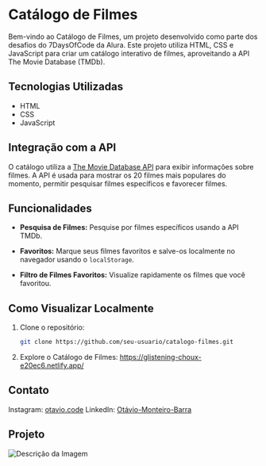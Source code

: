 # Catálogo de Filmes

Bem-vindo ao Catálogo de Filmes, um projeto desenvolvido como parte dos desafios do 7DaysOfCode da Alura. Este projeto utiliza HTML, CSS e JavaScript para criar um catálogo interativo de filmes, aproveitando a API The Movie Database (TMDb).

## Tecnologias Utilizadas

- HTML
- CSS
- JavaScript

## Integração com a API

O catálogo utiliza a [The Movie Database API](https://www.themoviedb.org/documentation/api) para exibir informações sobre filmes. A API é usada para mostrar os 20 filmes mais populares do momento, permitir pesquisar filmes específicos e favorecer filmes.

## Funcionalidades

- **Pesquisa de Filmes:** Pesquise por filmes específicos usando a API TMDb.

- **Favoritos:** Marque seus filmes favoritos e salve-os localmente no navegador usando o `localStorage`.

- **Filtro de Filmes Favoritos:** Visualize rapidamente os filmes que você favoritou.

## Como Visualizar Localmente

1. Clone o repositório:
   ```bash
   git clone https://github.com/seu-usuario/catalogo-filmes.git

2. Explore o Catálogo de Filmes: https://glistening-choux-e20ec6.netlify.app/

## Contato

Instagram: [otavio.code](https://www.instagram.com/otavio.code/)
LinkedIn: [Otávio-Monteiro-Barra](https://www.linkedin.com/in/ot%C3%A1vio-monteiro-barra/)

## Projeto

![Descrição da Imagem](./assets/imgs/projeto.png)